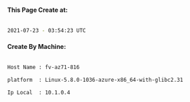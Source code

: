 
   
#### This Page Create at:

```bash

2021-07-23 - 03:54:23 UTC

```

#### Create By Machine:

```bash

Host Name : fv-az71-816

platform  : Linux-5.8.0-1036-azure-x86_64-with-glibc2.31

Ip Local  : 10.1.0.4

```

